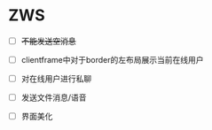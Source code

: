 # ZWS

- [ ] ~~不能发送空消息~~

- [ ] clientframe中对于border的左布局展示当前在线用户
- [ ] 对在线用户进行私聊
- [ ] 发送文件消息/语音
- [ ] 界面美化
